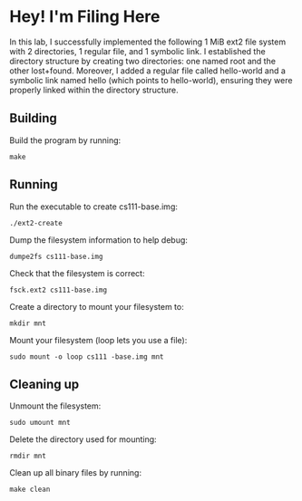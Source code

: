 # Hey! I'm Filing Here

In this lab, I successfully implemented the following 1 MiB ext2 file system with 2 directories, 1 regular file, and 1 symbolic link. I established the directory structure by creating two directories: one named root and the other lost+found. Moreover, I added a regular file called hello-world and a symbolic link named hello (which points to hello-world), ensuring they were properly linked within the directory structure. 

## Building
Build the program by running:  
```shell 
make
```

## Running
Run the executable to create cs111-base.img:  
```shell
./ext2-create
```  
Dump the filesystem information to help debug:  
```shell 
dumpe2fs cs111-base.img
```  
Check that the filesystem is correct:  
```shell 
fsck.ext2 cs111-base.img
```  
Create a directory to mount your filesystem to:  
```shell 
mkdir mnt
```  
Mount your filesystem (loop lets you use a file):  
```shell 
sudo mount -o loop cs111 -base.img mnt
```  

## Cleaning up
Unmount the filesystem:  
```shell 
sudo umount mnt
```  
Delete the directory used for mounting:  
```shell
rmdir mnt
```  
Clean up all binary files by running:  
```shell
make clean
```  

